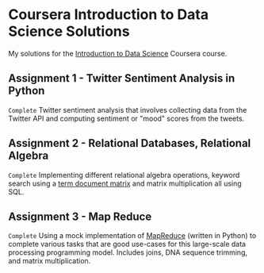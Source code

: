 Coursera Introduction to Data Science Solutions
===============================================

My solutions for the [Introduction to Data Science](https://www.coursera.org/course/datasci) Coursera course.

Assignment 1 - Twitter Sentiment Analysis in Python
---------------------------------------------------
``Complete``
Twitter sentiment analysis that involves collecting data from the Twitter API and computing sentiment or "mood" scores from the tweets.


Assignment 2 - Relational Databases, Relational Algebra 
-------------------------------------------------------
``Complete``
Implementing different relational algebra operations, keyword search using a [term document matrix](http://en.wikipedia.org/wiki/Document-term_matrix) and matrix multiplication all using SQL.


Assignment 3 - Map Reduce
-------------------------
``Complete``
Using a mock implementation of [MapReduce](http://static.googleusercontent.com/external_content/untrusted_dlcp/research.google.com/en//archive/mapreduce-osdi04.pdf) (written in Python) to complete various tasks that are good use-cases for this large-scale data processing programming model.  Includes joins, DNA sequence trimming, and matrix multiplication.
